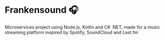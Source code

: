 # Frankensound 🎧

Microservices project using Node.js, Kotlin and C# .NET, made for a music streaming platform inspired by Spotify, SoundCloud and Last.fm
